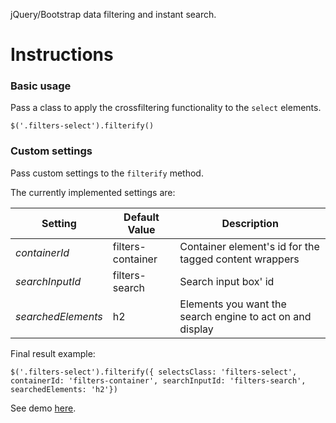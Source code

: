 jQuery/Bootstrap data filtering and instant search.

# Instructions

### Basic usage
Pass a class to apply the crossfiltering functionality to the `select` elements.

    $('.filters-select').filterify()

### Custom settings
Pass custom settings to the `filterify` method.

The currently implemented settings are:

| Setting            | Default Value       | Description                                                 |
| ------------------ | ------------------- | ----------------------------------------------------------- |
| *containerId*      | filters-container   | Container element's id for the tagged content wrappers      |
| *searchInputId*    | filters-search      | Search input box' id                                        |
| *searchedElements* | h2                  | Elements you want the search engine to act on and display   |

Final result example:

    $('.filters-select').filterify({ selectsClass: 'filters-select', containerId: 'filters-container', searchInputId: 'filters-search', searchedElements: 'h2'})

See demo [here](http://www.niccolomineo.com/demos/filterify/).